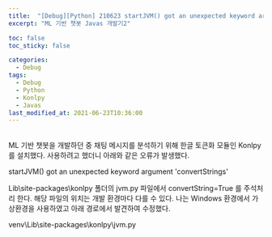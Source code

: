 ```yaml
---
title:  "[Debug][Python] 210623 startJVM() got an unexpected keyword argument 'convertStrings'"
excerpt: "ML 기반 챗봇 Javas 개발기2"

toc: false
toc_sticky: false

categories:
  - Debug
tags:
  - Debug
  - Python
  - Konlpy
  - Javas
last_modified_at: 2021-06-23T10:36:00
---
```


<br>
ML 기반 챗봇을 개발하던 중 채팅 메시지를 분석하기 위해 한글 토큰화 모듈인 Konlpy를 설치했다. 
사용하려고 했더니 아래와 같은 오류가 발생했다.

<p class="error_msg">startJVM() got an unexpected keyword argument 'convertStrings'</p>

Lib\site-packages\konlpy 폴더의 jvm.py 파일에서 convertString=True 를 주석처리 한다.
해당 파일의 위치는 개발 환경마다 다를 수 있다.
나는 Windows 환경에서 가상환경을 사용하였고 아래 경로에서 발견하여 수정했다.

<p class="error_msg">venv\Lib\site-packages\konlpy\jvm.py</p>
